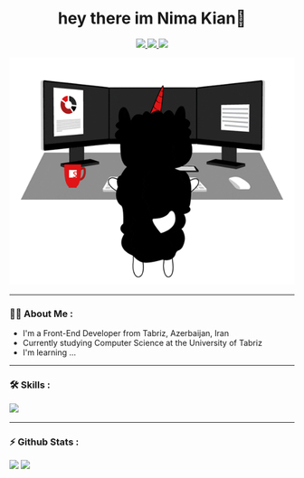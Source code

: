 <h1 align="center">hey there im Nima Kian👋</h1>

<p align="center">
  <a href="#">
      <img src="https://img.shields.io/badge/Telegram-2CA5E0?style=for-the-badge&logo=telegram&logoColor=white">
  </a>
  <a href="#">
      <img src="https://img.shields.io/badge/Instagram-%23E4405F.svg?style=for-the-badge&logo=Instagram&logoColor=white">
  </a>
  <a href="mailto:nimakianaghdam@gmail.com">
      <img src="https://img.shields.io/badge/Gmail-D14836?style=for-the-badge&logo=gmail&logoColor=white">
  </a>
</p>

<p align="center">
  <img src="https://github.com/Nimakian0/nimakian0/blob/main/profile-animation.gif?raw=true">
</p>



---
### 👨‍💻 About Me :
- I'm a Front-End Developer from Tabriz, Azerbaijan, Iran
- Currently studying  Computer Science  at the  University of Tabriz
- I'm learning ...


---
### 🛠️ Skills :
<img src="https://skillicons.dev/icons?i=html,css,tailwind,js">

---
### ⚡ Github Stats :
<p>
  <img src="https://github-readme-stats.vercel.app/api?username=nimakian0&show_icons=true&theme=dark"/>
  <img src="https://github-readme-stats.vercel.app/api/top-langs/?username=nimakian0&theme=dark">
</p>



